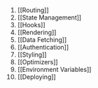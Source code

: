 1. [[Routing]]
2. [[State Management]]
3. [[Hooks]]
4. [[Rendering]]
5. [[Data Fetching]]
6. [[Authentication]]
7. [[Styling]]
8. [[Optimizers]]
9. [[Environment Variables]]
10. [[Deploying]]

